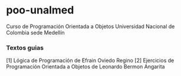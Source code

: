 # poo-unalmed
Curso de Programación Orientada a Objetos
Universidad Nacional de Colombia sede Medellín

### Textos guias
[1] Lógica de Programación de Efrain Oviedo Regino
[2] Ejercicios de Programación Orientada a Objetos de Leonardo Bermon Angarita